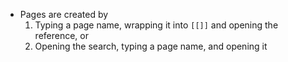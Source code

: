 - Pages are created by
  1. Typing a page name, wrapping it into `[[]]` and opening the reference, or
  1. Opening the search, typing a page name, and opening it